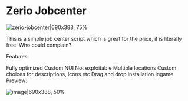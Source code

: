 # Zerio Jobcenter

![zerio-jobcenter|690x388, 75%](https://dunb17ur4ymx4.cloudfront.net/packages/images/80b09565000742cec96134080685d04761cd2ee7.png)

This is a simple job center script which is great for the price, it is literally free. Who could complain?

Features:

Fully optimized
Custom NUI
Not exploitable
Multiple locations
Custom choices for descriptions, icons etc
Drag and drop installation
Ingame Preview:

![image|690x388, 50%](https://dunb17ur4ymx4.cloudfront.net/wysiwyg/1076866/84c25483cd0fd0a36ca9f622308d0bbc22f894a8.png)
